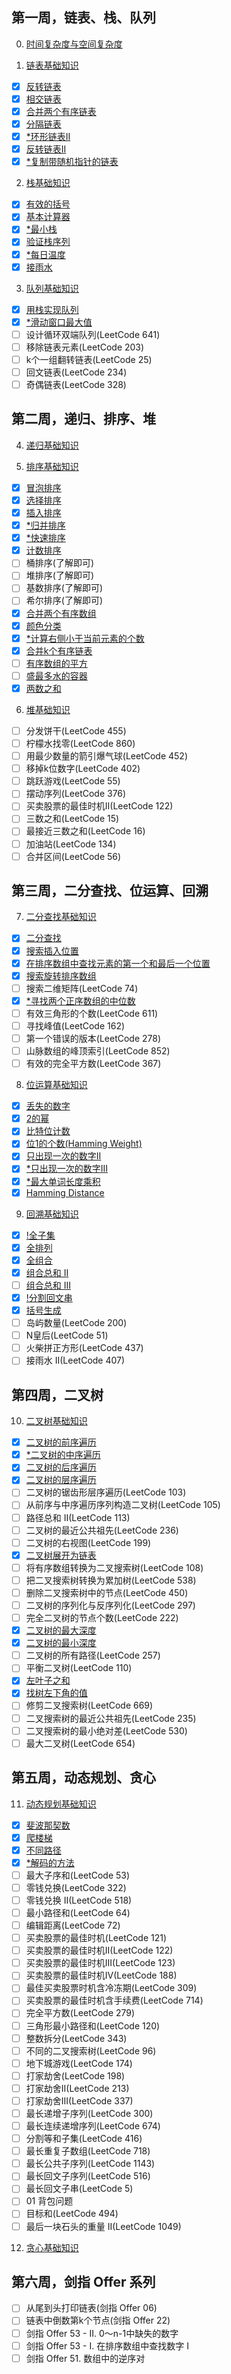 ## 第一周，链表、栈、队列

0. [时间复杂度与空间复杂度](https://www.geeksforgeeks.org/time-complexity-and-space-complexity/)

1. [链表基础知识](https://www.geeksforgeeks.org/introduction-to-linked-list-data-structure-and-algorithm-tutorial/)
- [x] [反转链表](https://leetcode.com/problems/reverse-linked-list/)
- [x] [相交链表](https://leetcode.com/problems/intersection-of-two-linked-lists/)
- [x] [合并两个有序链表](https://leetcode.com/problems/merge-two-sorted-lists/)
- [x] [分隔链表](https://leetcode.com/problems/partition-list/)
- [x] [*环形链表II](https://leetcode.com/problems/linked-list-cycle-ii/)
- [x] [反转链表II](https://leetcode.com/problems/reverse-linked-list-ii/)
- [x] [*复制带随机指针的链表](https://leetcode.com/problems/copy-list-with-random-pointer/)

2. [栈基础知识](https://www.geeksforgeeks.org/introduction-to-stack-data-structure-and-algorithm-tutorials/)
- [x] [有效的括号](https://leetcode.com/problems/valid-parentheses/)
- [x] [基本计算器](https://leetcode.com/problems/basic-calculator/)
- [x] [*最小栈](https://leetcode.com/problems/min-stack/)
- [x] [验证栈序列](https://leetcode.com/problems/validate-stack-sequences/)
- [x] [*每日温度](https://leetcode.com/problems/daily-temperatures/)
- [x] [接雨水](https://leetcode.com/problems/trapping-rain-water/)

3. [队列基础知识](https://www.geeksforgeeks.org/introduction-to-queue-data-structure-and-algorithm-tutorials/)
- [x] [用栈实现队列](https://leetcode.com/problems/implement-queue-using-stacks/)
- [x] [*滑动窗口最大值](https://leetcode.com/problems/sliding-window-maximum/)
- [ ] 设计循环双端队列(LeetCode 641)
- [ ] 移除链表元素(LeetCode 203)
- [ ] k个一组翻转链表(LeetCode 25)
- [ ] 回文链表(LeetCode 234)
- [ ] 奇偶链表(LeetCode 328)

## 第二周，递归、排序、堆

4. [递归基础知识](https://www.geeksforgeeks.org/introduction-to-recursion-data-structure-and-algorithm-tutorials/)

5. [排序基础知识](https://www.geeksforgeeks.org/sorting-algorithms/)
- [x] [冒泡排序](https://www.geeksforgeeks.org/bubble-sort/)
- [x] [选择排序](https://www.geeksforgeeks.org/selection-sort/)
- [x] [插入排序](https://www.geeksforgeeks.org/insertion-sort/)
- [x] [*归并排序](https://www.geeksforgeeks.org/merge-sort/)
- [x] [*快速排序](https://www.geeksforgeeks.org/quick-sort/)
- [x] [计数排序](https://www.geeksforgeeks.org/counting-sort/)
- [ ] 桶排序(了解即可)
- [ ] 堆排序(了解即可)
- [ ] 基数排序(了解即可)
- [ ] 希尔排序(了解即可)
- [x] [合并两个有序数组](https://leetcode.com/problems/merge-sorted-array/)
- [x] [颜色分类](https://leetcode.com/problems/sort-colors/)
- [x] [*计算右侧小于当前元素的个数](https://leetcode.com/problems/count-of-smaller-numbers-after-self/)
- [x] [合并k个有序链表](https://leetcode.com/problems/merge-k-sorted-lists/)
- [ ] [有序数组的平方](https://leetcode.com/problems/squares-of-a-sorted-array/)
- [ ] [盛最多水的容器](https://leetcode.com/problems/container-with-most-water/)
- [x] [两数之和](https://leetcode.com/problems/two-sum/)

6. [堆基础知识](https://www.geeksforgeeks.org/introduction-to-heap-data-structure-and-algorithm-tutorials/)
- [ ] 分发饼干(LeetCode 455)
- [ ] 柠檬水找零(LeetCode 860)
- [ ] 用最少数量的箭引爆气球(LeetCode 452)
- [ ] 移掉k位数字(LeetCode 402)
- [ ] 跳跃游戏(LeetCode 55)
- [ ] 摆动序列(LeetCode 376)
- [ ] 买卖股票的最佳时机II(LeetCode 122)
- [ ] 三数之和(LeetCode 15)
- [ ] 最接近三数之和(LeetCode 16)
- [ ] 加油站(LeetCode 134)
- [ ] 合并区间(LeetCode 56)

## 第三周，二分查找、位运算、回溯

7. [二分查找基础知识](https://www.geeksforgeeks.org/binary-search/)
- [x] [二分查找](https://leetcode.com/problems/binary-search/)
- [x] [搜索插入位置](https://leetcode.com/problems/search-insert-position/)
- [x] [在排序数组中查找元素的第一个和最后一个位置](https://leetcode.com/problems/find-first-and-last-position-of-element-in-sorted-array/)
- [x] [搜索旋转排序数组](https://leetcode.com/problems/search-in-rotated-sorted-array/)
- [ ] 搜索二维矩阵(LeetCode 74)
- [x] [*寻找两个正序数组的中位数](https://leetcode.com/problems/median-of-two-sorted-arrays/)
- [ ] 有效三角形的个数(LeetCode 611)
- [ ] 寻找峰值(LeetCode 162)
- [ ] 第一个错误的版本(LeetCode 278)
- [ ] 山脉数组的峰顶索引(LeetCode 852)
- [ ] 有效的完全平方数(LeetCode 367)

8. [位运算基础知识](https://www.geeksforgeeks.org/introduction-to-bitwise-algorithms-data-structures-and-algorithms-tutorial/)
- [x] [丢失的数字](https://leetcode.com/problems/missing-number/)
- [x] [2的幂](https://leetcode.com/problems/power-of-two/)
- [x] [比特位计数](https://leetcode.com/problems/counting-bits/)
- [x] [位1的个数(Hamming Weight)](https://leetcode.com/problems/number-of-1-bits/)
- [x] [只出现一次的数字II](https://leetcode.com/problems/single-number-ii/)
- [x] [*只出现一次的数字III](https://leetcode.com/problems/single-number-iii/)
- [x] [*最大单词长度乘积](https://leetcode.com/problems/maximum-product-of-word-lengths/)
- [x] [Hamming Distance](https://leetcode.com/problems/hamming-distance/)

9. [回溯基础知识](https://www.geeksforgeeks.org/introduction-to-backtracking-data-structure-and-algorithm-tutorials/)
- [x] [!全子集](https://leetcode.com/problems/subsets/)
- [x] [全排列](https://leetcode.com/problems/permutations/)
- [x] [全组合](https://leetcode.com/problems/combinations/)
- [x] [组合总和 II](https://leetcode.com/problems/combination-sum-ii/)
- [ ] [组合总和 III](https://leetcode.com/problems/combination-sum-iii/)
- [x] [!分割回文串](https://leetcode.com/problems/palindrome-partitioning/)
- [x] [括号生成](https://leetcode.com/problems/generate-parentheses/)
- [ ] 岛屿数量(LeetCode 200)
- [ ] N皇后(LeetCode 51)
- [ ] 火柴拼正方形(LeetCode 437)
- [ ] 接雨水 II(LeetCode 407)

## 第四周，二叉树

10. [二叉树基础知识](https://www.geeksforgeeks.org/introduction-to-binary-tree-data-structure-and-algorithm-tutorials/)
- [x] [二叉树的前序遍历](https://leetcode.com/problems/binary-tree-preorder-traversal/)
- [x] [*二叉树的中序遍历](https://leetcode.com/problems/binary-tree-inorder-traversal/)
- [x] [二叉树的后序遍历](https://leetcode.com/problems/binary-tree-postorder-traversal/)
- [x] [二叉树的层序遍历](https://leetcode.com/problems/binary-tree-level-order-traversal/)
- [ ] 二叉树的锯齿形层序遍历(LeetCode 103)
- [ ] 从前序与中序遍历序列构造二叉树(LeetCode 105)
- [ ] 路径总和 II(LeetCode 113)
- [ ] 二叉树的最近公共祖先(LeetCode 236)
- [ ] 二叉树的右视图(LeetCode 199)
- [x] [二叉树展开为链表](https://leetcode.com/problems/flatten-binary-tree-to-linked-list/)
- [ ] 将有序数组转换为二叉搜索树(LeetCode 108)
- [ ] 把二叉搜索树转换为累加树(LeetCode 538)
- [ ] 删除二叉搜索树中的节点(LeetCode 450)
- [ ] 二叉树的序列化与反序列化(LeetCode 297)
- [ ] 完全二叉树的节点个数(LeetCode 222)
- [x] [二叉树的最大深度](https://leetcode.com/problems/maximum-depth-of-binary-tree/)
- [x] [二叉树的最小深度](https://leetcode.com/problems/minimum-depth-of-binary-tree/)
- [ ] 二叉树的所有路径(LeetCode 257)
- [ ] 平衡二叉树(LeetCode 110)
- [x] [左叶子之和](https://leetcode.com/problems/sum-of-left-leaves/)
- [x] [找树左下角的值](https://leetcode.com/problems/find-bottom-left-tree-value/)
- [ ] 修剪二叉搜索树(LeetCode 669)
- [ ] 二叉搜索树的最近公共祖先(LeetCode 235)
- [ ] 二叉搜索树的最小绝对差(LeetCode 530)
- [ ] 最大二叉树(LeetCode 654)

## 第五周，动态规划、贪心

11. [动态规划基础知识](https://www.geeksforgeeks.org/dynamic-programming/)
- [x] [斐波那契数](https://leetcode.com/problems/fibonacci-number/)
- [x] [爬楼梯](https://leetcode.com/problems/climbing-stairs/)
- [x] [不同路径](https://leetcode.com/problems/unique-paths/)
- [x] [*解码的方法](https://leetcode.com/problems/decode-ways/)
- [ ] 最大子序和(LeetCode 53)
- [ ] 零钱兑换(LeetCode 322)
- [ ] 零钱兑换 II(LeetCode 518)
- [ ] 最小路径和(LeetCode 64)
- [ ] 编辑距离(LeetCode 72)
- [ ] 买卖股票的最佳时机(LeetCode 121)
- [ ] 买卖股票的最佳时机II(LeetCode 122)
- [ ] 买卖股票的最佳时机III(LeetCode 123)
- [ ] 买卖股票的最佳时机IV(LeetCode 188)
- [ ] 最佳买卖股票时机含冷冻期(LeetCode 309)
- [ ] 买卖股票的最佳时机含手续费(LeetCode 714)
- [ ] 完全平方数(LeetCode 279)
- [ ] 三角形最小路径和(LeetCode 120)
- [ ] 整数拆分(LeetCode 343)
- [ ] 不同的二叉搜索树(LeetCode 96)
- [ ] 地下城游戏(LeetCode 174)
- [ ] 打家劫舍(LeetCode 198)
- [ ] 打家劫舍II(LeetCode 213)
- [ ] 打家劫舍III(LeetCode 337)
- [ ] 最长递增子序列(LeetCode 300)
- [ ] 最长连续递增序列(LeetCode 674)
- [ ] 分割等和子集(LeetCode 416)
- [ ] 最长重复子数组(LeetCode 718)
- [ ] 最长公共子序列(LeetCode 1143)
- [ ] 最长回文子序列(LeetCode 516)
- [ ] 最长回文子串(LeetCode 5)
- [ ] 01 背包问题
- [ ] 目标和(LeetCode 494)
- [ ] 最后一块石头的重量 II(LeetCode 1049)

12. [贪心基础知识](https://www.geeksforgeeks.org/greedy-algorithms/)

## 第六周，剑指 Offer 系列

- [ ] 从尾到头打印链表(剑指 Offer 06)
- [ ] 链表中倒数第k个节点(剑指 Offer 22)
- [ ] 剑指 Offer 53 - II. 0～n-1中缺失的数字
- [ ] 剑指 Offer 53 - I. 在排序数组中查找数字 I
- [ ] 剑指 Offer 51. 数组中的逆序对

